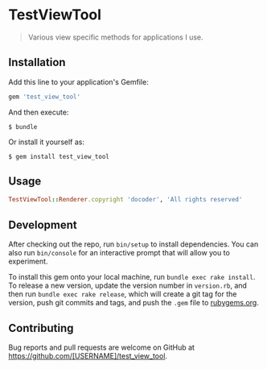 # TestViewTool

> Various view specific methods for applications I use.

## Installation

Add this line to your application's Gemfile:

```ruby
gem 'test_view_tool'
```

And then execute:

    $ bundle

Or install it yourself as:

    $ gem install test_view_tool

## Usage

```ruby
TestViewTool::Renderer.copyright 'docoder', 'All rights reserved'
```

## Development

After checking out the repo, run `bin/setup` to install dependencies. You can also run `bin/console` for an interactive prompt that will allow you to experiment.

To install this gem onto your local machine, run `bundle exec rake install`. To release a new version, update the version number in `version.rb`, and then run `bundle exec rake release`, which will create a git tag for the version, push git commits and tags, and push the `.gem` file to [rubygems.org](https://rubygems.org).

## Contributing

Bug reports and pull requests are welcome on GitHub at https://github.com/[USERNAME]/test_view_tool.

